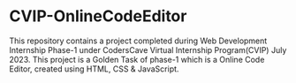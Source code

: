 # CVIP-OnlineCodeEditor
This repository contains a project completed during Web Development Internship Phase-1 under CodersCave Virtual Internship Program(CVIP) July 2023. This project is a Golden Task of phase-1 which is a Online Code Editor, created using HTML, CSS &amp; JavaScript.
